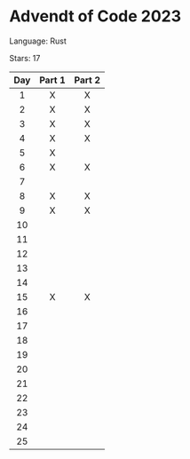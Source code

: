 # Advendt of Code 2023
Language: Rust

Stars: 17

| Day | Part 1 | Part 2 |
| :-: | :----: | :----: |
| 1   | X | X |
| 2   | X | X | 
| 3   | X | X |
| 4   | X | X |
| 5   | X |   |
| 6   | X | X |
| 7   |   |   |
| 8   | X | X |
| 9   | X | X |
| 10  |   |   |
| 11  |   |   |
| 12  |   |   |
| 13  |   |   |
| 14  |   |   |
| 15  | X | X |
| 16  |   |   |
| 17  |   |   |
| 18  |   |   |
| 19  |   |   |
| 20  |   |   |
| 21  |   |   |
| 22  |   |   |
| 23  |   |   |
| 24  |   |   |
| 25  |   |   | 